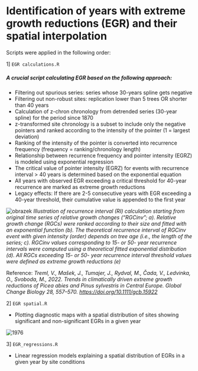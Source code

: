 # Identification of years with extreme growth reductions (EGR) and their spatial interpolation
Scripts were applied in the following order:

1] `EGR calculations.R`
##### A crucial script calculating EGR based on the following approach:
- Filtering out spurious series: series whose 30-years spline gets negative
- Filtering out non-robust sites: replication lower than 5 trees OR shorter than 40 years
- Calculation of z-chron chronology from detrended series (30-year spline) for the period since 1870
- z-transformed site chronology is a subset to include only the negative pointers and ranked according to the intensity of the pointer (1 = largest deviation)
- Ranking of the intensity of the pointer is converted into recurrence frequency (frequency = ranking/chronology length)
- Relationship between recurrence frequency and pointer intensity (EGRZ) is modeled using exponential regression
- The critical value of pointer intensity (EGRZ) for events with recurrence interval > 40 years is determined based on the exponential equation
- All years with observed EGR exceeding a critical threshold for 40-year recurrence are marked as extreme growth reductions
- Legacy effects: If there are 2-5 consecutive years with EGR exceeding a 40-year threshold, their cumulative value is appended to the first year

![obrazek](https://user-images.githubusercontent.com/25429975/235674470-5f3af2e5-a1e5-4205-a6bb-55ba077987e2.png)
*Illustration of recurrence interval (RI) calculation starting from original time series of relative growth changes (“RGCinv”; a). Relative growth change (RGCs) were ranked according to their size and fitted with an exponential function (b). The theoretical recurrence interval of RGCinv event with given intensity (order) depends on tree age (i.e., the length of the series; c). RGCinv values corresponding to 15- or 50- year recurrence intervals were computed using a theoretical fitted exponential distribution (d). All RGCs exceeding 15- or 50- year recurrence interval threshold values were defined as extreme growth reductions (e)*

Reference: *Treml, V., Mašek, J., Tumajer, J., Rydval, M., Čada, V., Ledvinka, O., Svoboda, M., 2022. Trends in climatically driven extreme growth reductions of Picea abies and Pinus sylvestris in Central Europe. Global Change Biology 28, 557–570. https://doi.org/10.1111/gcb.15922*

2] `EGR spatial.R`
- Plotting diagnostic maps with a spatial distribution of sites showing significant and non-significant EGRs in a given year

![1976](https://user-images.githubusercontent.com/25429975/235671844-3c5a5be4-22dc-417b-b449-c74d13cc1660.jpeg)

3] `EGR_regressions.R`
- Linear regression models explaining a spatial distribution of EGRs in a given year by site conditions
